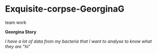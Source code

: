 # Exquisite-corpse-GeorginaG
 team work
 
**Georgina Story**

_I have a lot of data from my bacteria that I want to analyse to know what they are_
"hi" 
